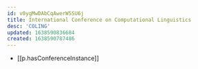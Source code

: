 ```yaml
---
id: v0ygMwDAbCqAwerW5SU6j
title: International Conference on Computational Linguistics
desc: 'COLING'
updated: 1638590836684
created: 1638590787486
---
```


- [[p.hasConferenceInstance]]
